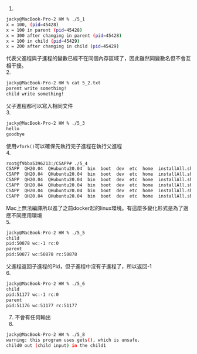 1.  
```sh
jacky@MacBook-Pro-2 HW % ./5_1 
x = 100, (pid=45428)
x = 100 in parent (pid=45428)
x = 300 after changing in parent (pid=45428)
x = 100 in child (pid=45429)
x = 200 after changing in child (pid=45429)
```  
代表父進程與子進程的變數已經不在同個內存區域了，因此雖然同變數名但不會互相干擾。  
2.  
```sh
jacky@MacBook-Pro-2 HW % cat 5_2.txt
parent write something!
child write something!
```
父子進程都可以寫入相同文件  
3.  
```sh
jacky@MacBook-Pro-2 HW % ./5_3 
hello
goodbye
```  
使用`vfork()`可以確保先執行完子進程在執行父進程  
4.  
```sh
root@f9bba5396213:/CSAPP# ./5_4
CSAPP  QH20.04	QHubuntu20.04  bin  boot  dev  etc  home  installAll.sh  lib  lib32  lib64  libx32  media  mnt	opt  proc  root  run  sbin  srv  sys  tmp  usr	var
CSAPP  QH20.04	QHubuntu20.04  bin  boot  dev  etc  home  installAll.sh  lib  lib32  lib64  libx32  media  mnt	opt  proc  root  run  sbin  srv  sys  tmp  usr	var
CSAPP  QH20.04	QHubuntu20.04  bin  boot  dev  etc  home  installAll.sh  lib  lib32  lib64  libx32  media  mnt	opt  proc  root  run  sbin  srv  sys  tmp  usr	var
CSAPP  QH20.04	QHubuntu20.04  bin  boot  dev  etc  home  installAll.sh  lib  lib32  lib64  libx32  media  mnt	opt  proc  root  run  sbin  srv  sys  tmp  usr	var
CSAPP  QH20.04	QHubuntu20.04  bin  boot  dev  etc  home  installAll.sh  lib  lib32  lib64  libx32  media  mnt	opt  proc  root  run  sbin  srv  sys  tmp  usr	var
CSAPP  QH20.04	QHubuntu20.04  bin  boot  dev  etc  home  installAll.sh  lib  lib32  lib64  libx32  media  mnt	opt  proc  root  run  sbin  srv  sys  tmp  usr	var
```  
Mac上無法編譯所以進了之前docker起的linux環境。有這麼多變化形式是為了適應不同應用環境  
5.  
```sh
jacky@MacBook-Pro-2 HW % ./5_5 
child
pid:50878 wc:-1 rc:0
parent
pid:50877 wc:50878 rc:50878
```  
父進程返回子進程的Pid，但子進程中沒有子進程了，所以返回-1  
6.  
```sh
jacky@MacBook-Pro-2 HW % ./5_6
child
pid:51177 wc:-1 rc:0
parent
pid:51176 wc:51177 rc:51177
```   
7.  不會有任何輸出  
8.  
```sh
jacky@MacBook-Pro-2 HW % ./5_8
warning: this program uses gets(), which is unsafe.
child0 out (child input) in the child1
```
